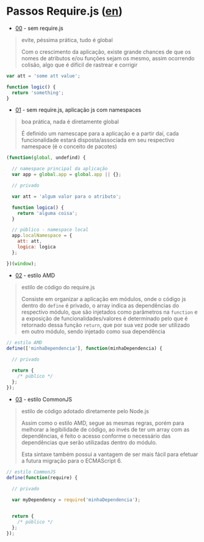 # Passos Require.js ([en](README.md))

* [00](00) - sem require.js

> evite, péssima prática, tudo é global
>
> Com o crescimento da aplicação, existe grande chances de que os nomes de atributos
> e/ou funções sejam os mesmo, assim ocorrendo colisão, algo que é difícil de
> rastrear e corrigir

```javascript
var att = 'some att value';

function logic() {
  return 'something';
}
```


* [01](01) - sem require.js, aplicação js com namespaces

> boa prática, nada é diretamente global
>
> É definido um namescape para a aplicação e a partir daí,
> cada funcionalidade estará disposta/associada em seu respectivo
> namespace (é o conceito de pacotes)

```javascript
(function(global, undefind) {

  // namespace principal da aplicação
  var app = global.app = global.app || {};

  // privado

  var att = 'algum valor para o atributo';

  function logica() {
    return 'alguma coisa';
  }

  // público - namespace local
  app.localNamespace = {
    att: att,
    logica: logica
  };

})(window);
```


* [02](02) - estilo AMD

> estilo de código do require.js
>
> Consiste em organizar a aplicação em módulos, onde o código js
> dentro do `define` é privado, o array indica as dependências 
> do respectivo módulo, que são injetados como parâmetros na `function`
> e a exposição de funcionalidades/valores é determinado pelo
> que é retornado dessa função `return`, que por sua vez pode 
> ser utilizado em outro módulo, sendo injetado como sua dependência

```javascript
// estilo AMD
define(['minhaDependencia'], function(minhaDependencia) {  
  
  // privado

  return {
    /* público */
  };
});
```


* [03](03) - estilo CommonJS

> estilo de código adotado diretamente pelo Node.js
>
> Assim como o estilo AMD, segue as mesmas regras, porém 
> para melhorar a legibilidade de código, ao invés de ter um 
> array com as dependências, é feito o acesso conforme o necessário
> das dependências que serão utilizadas dentro do módulo.
>
> Esta sintaxe também possui a vantagem de ser mais fácil
> para efetuar a futura migração para o ECMAScript 6.

```javascript
// estilo CommonJS
define(function(require) {  
  
  // privado

  var myDependency = require('minhaDependencia');


  return {
    /* público */
  };
});
```
